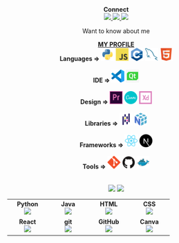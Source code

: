 <div id="social profile" align="center">        
          <strong>Connect</strong>
<div id="profiles" align="center" use-margin="auto">
  <a href="https://www.linkedin.com/in/arun-s-k-8aa3a7225/">
    <img src="https://img.shields.io/badge/LinkedIn-0077B5?style=for-the-badge&logo=linkedin&logoColor=white"/>
  </a>
    <a href="https://www.linkedin.com/in/arun-s-k-8aa3a7225/">
      <img src="https://img.shields.io/badge/Twitter-1DA1F2?style=for-the-badge&logo=twitter&logoColor=white"/>
  </a>
      <a href="arun15092003@gmail.com">       
      <img src="https://img.shields.io/badge/Gmail-D14836?style=for-the-badge&logo=gmail&logoColor=white"/>
  </a>
          
</div>
          <p align="center"> Want to know about me </p>
<a href="https://www.linkedin.com/in/arun-s-k-8aa3a7225/">
  <b> MY PROFILE </b>
</a>

<div id="Languages">
          <b>Languages => </b>
          <img height=30 src="https://github.com/devicons/devicon/blob/master/icons/python/python-original.svg"/>
          <img height=30 src="https://github.com/devicons/devicon/blob/master/icons/javascript/javascript-original.svg"/>
          <img height=30 src="https://github.com/devicons/devicon/blob/master/icons/cplusplus/cplusplus-original.svg"/>
          <img height=30 src="https://github.com/devicons/devicon/blob/master/icons/mysql/mysql-original.svg"/>
          <img height=30 src="https://github.com/devicons/devicon/blob/master/icons/html5/html5-original.svg"/>
</div>

<br>

<div id="IDE">
          <b>IDE => </b>
          <img height=30 src="https://github.com/devicons/devicon/blob/master/icons/vscode/vscode-original.svg"/>
          <img height=30 src="https://github.com/ArunSK-15/ArunSK-15/blob/main/assets/icons/qt.png"/>
</div>

<br>

<div id="design">
          <b>Design => </b>
  <img height=30 src="https://github.com/devicons/devicon/blob/master/icons/premierepro/premierepro-original.svg"/>
  <img height=30 src="https://github.com/devicons/devicon/blob/master/icons/canva/canva-original.svg"/>
  <img height=30 src="https://github.com/devicons/devicon/blob/master/icons/xd/xd-line.svg"/>
</div>

<br>

<div id="Library">
          <b>Libraries =></b>
  <img height=30 src="https://github.com/devicons/devicon/blob/master/icons/pandas/pandas-original.svg"/>
  <img height=30 src="https://github.com/devicons/devicon/blob/master/icons/numpy/numpy-original.svg"/>
<div/>
          
<br>
          
<div id="web-frameworks">
  <b>Frameworks => </b>
  <img height=30 src="https://github.com/devicons/devicon/blob/master/icons/react/react-original.svg"/>
  <img height=30 src="https://github.com/devicons/devicon/blob/master/icons/nextjs/nextjs-original.svg"/>
<div/>
            
<br>
            
<div id="tools">
  <b>Tools => </b>
  <img height=30 src="https://github.com/devicons/devicon/blob/master/icons/git/git-original.svg"/>
  <img height=30 src="https://github.com/devicons/devicon/blob/master/icons/github/github-original.svg"/>
  <img height=30 src="https://github.com/devicons/devicon/blob/master/icons/docker/docker-original.svg"/>
<div/>
          
<br>
<br>
          <img src="https://github-readme-stats.vercel.app/api/top-langs?username=ArunSK-15&layout=compact&theme=dark"/>
          <img src="https://github-readme-stats.vercel.app/api?username=ArunSK-15&show_icons=true&theme=dark"/>
   <table width="320px">
    <tbody>
        <tr valign="top">
            <td width="80px" align="center">
            <span><strong>Python</strong></span><br>
            <img height="32px" src="https://cdn.jsdelivr.net/gh/devicons/devicon/icons/python/python-original.svg">
            </td>
            <td width="80px" align="center">
            <span><strong>Java</strong></span><br>
            <img height="32" src="https://cdn.jsdelivr.net/gh/devicons/devicon/icons/java/java-original.svg">
            </td>
            <td width="80px" align="center">
            <span><strong>HTML</strong></span><br>
            <img height="32" src="https://cdn.jsdelivr.net/gh/devicons/devicon/icons/html5/html5-original.svg">
            </td>
            <td width="80px" align="center">
            <span><strong>CSS</strong></span><br>
            <img height="32px" src="https://cdn.jsdelivr.net/gh/devicons/devicon/icons/css3/css3-original.svg">
            </td>
        </tr>
        <tr valign="top">
            <td width="80px" align="center">
            <span><strong>React</strong></span><br>
            <img height="32px" src="https://cdn.jsdelivr.net/gh/devicons/devicon/icons/react/react-original.svg">
            </td>
            <td width="80px" align="center">
            <span><strong>git</strong></span><br>
            <img height="32px" src="https://cdn.jsdelivr.net/gh/devicons/devicon/icons/git/git-plain.svg">
            </td>
            <td width="80px" align="center">
            <span><strong>GitHub</strong></span><br>
            <img height="32px" src="https://cdn.jsdelivr.net/gh/devicons/devicon/icons/github/github-original.svg">
            <td width="80px" align="center">
            <span><strong>Canva</strong></span><br>
            <img height="32px" src="https://cdn.jsdelivr.net/gh/devicons/devicon/icons/canva/canva-original.svg">
            </td>
        </tr>
    </tbody>
</table>
          

